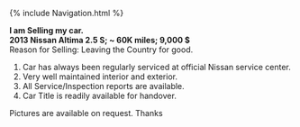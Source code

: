 {% include Navigation.html %}

**I am Selling my car.** 
<br>
**2013 Nissan Altima 2.5 S; ~ 60K miles; 9,000 $**
<br>
Reason for Selling: Leaving the Country for good. 
<br>
1. Car has always been regularly serviced at official Nissan service center. 
2. Very well maintained interior and exterior.  
3. All Service/Inspection reports are available.
4. Car Title is readily available for handover. 

Pictures are available on request. Thanks
<br>
